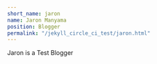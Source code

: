 ```yaml
---
short_name: jaron
name: Jaron Manyama
position: Blogger
permalink: "/jekyll_circle_ci_test/jaron.html"
---
```

Jaron is a Test Blogger